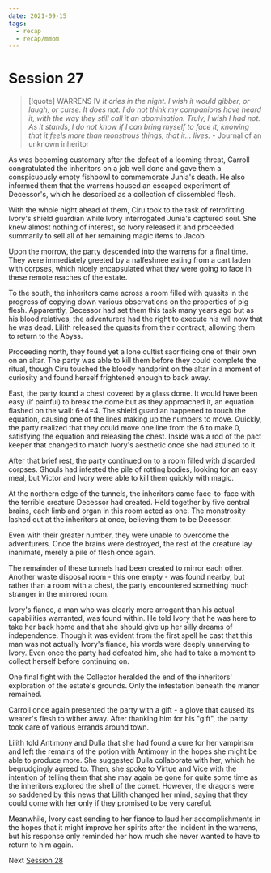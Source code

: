 ```yaml
---
date: 2021-09-15
tags:
  - recap
  - recap/mmom
---
```

# Session 27

>[!quote] WARRENS IV
>*It cries in the night. I wish it would gibber, or laugh, or curse. It does not. I do not think my companions have heard it, with the way they still call it an abomination. Truly, I wish I had not. As it stands, I do not know if I can bring myself to face it, knowing that it feels more than monstrous things, that it... lives.*
>\- Journal of an unknown inheritor

As was becoming customary after the defeat of a looming threat, Carroll congratulated the inheritors on a job well done and gave them a conspicuously empty fishbowl to commemorate Junia's death. He also informed them that the warrens housed an escaped experiment of Decessor's, which he described as a collection of dissembled flesh.

With the whole night ahead of them, Ciru took to the task of retrofitting Ivory's shield guardian while Ivory interrogated Junia's captured soul. She knew almost nothing of interest, so Ivory released it and proceeded summarily to sell all of her remaining magic items to Jacob.

Upon the morrow, the party descended into the warrens for a final time. They were immediately greeted by a nalfeshnee eating from a cart laden with corpses, which nicely encapsulated what they were going to face in these remote reaches of the estate.

To the south, the inheritors came across a room filled with quasits in the progress of copying down various observations on the properties of pig flesh. Apparently, Decessor had set them this task many years ago but as his blood relatives, the adventurers had the right to execute his will now that he was dead. Lilith released the quasits from their contract, allowing them to return to the Abyss.

Proceeding north, they found yet a lone cultist sacrificing one of their own on an altar. The party was able to kill them before they could complete the ritual, though Ciru touched the bloody handprint on the altar in a moment of curiosity and found herself frightened enough to back away.

East, the party found a chest covered by a glass dome. It would have been easy (if painful) to break the dome but as they approached it, an equation flashed on the wall: 6+4=4. The shield guardian happened to touch the equation, causing one of the lines making up the numbers to move. Quickly, the party realized that they could move one line from the 6 to make 0, satisfying the equation and releasing the chest. Inside was a rod of the pact keeper that changed to match Ivory's aesthetic once she had attuned to it.

After that brief rest, the party continued on to a room filled with discarded corpses. Ghouls had infested the pile of rotting bodies, looking for an easy meal, but Victor and Ivory were able to kill them quickly with magic.

At the northern edge of the tunnels, the inheritors came face-to-face with the terrible creature Decessor had created. Held together by five central brains, each limb and organ in this room acted as one. The monstrosity lashed out at the inheritors at once, believing them to be Decessor.

Even with their greater number, they were unable to overcome the adventurers. Once the brains were destroyed, the rest of the creature lay inanimate, merely a pile of flesh once again.

The remainder of these tunnels had been created to mirror each other. Another waste disposal room - this one empty - was found nearby, but rather than a room with a chest, the party encountered something much stranger in the mirrored room.

Ivory's fiance, a man who was clearly more arrogant than his actual capabilities warranted, was found within. He told Ivory that he was here to take her back home and that she should give up her silly dreams of independence. Though it was evident from the first spell he cast that this man was not actually Ivory's fiance, his words were deeply unnerving to Ivory. Even once the party had defeated him, she had to take a moment to collect herself before continuing on.

One final fight with the Collector heralded the end of the inheritors' exploration of the estate's grounds. Only the infestation beneath the manor remained.

Carroll once again presented the party with a gift - a glove that caused its wearer's flesh to wither away. After thanking him for his "gift", the party took care of various errands around town.

Lilith told Antimony and Dulla that she had found a cure for her vampirism and left the remains of the potion with Antimony in the hopes she might be able to produce more. She suggested Dulla collaborate with her, which he begrudgingly agreed to. Then, she spoke to Virtue and Vice with the intention of telling them that she may again be gone for quite some time as the inheritors explored the shell of the comet. However, the dragons were so saddened by this news that Lilith changed her mind, saying that they could come with her only if they promised to be very careful.

Meanwhile, Ivory cast sending to her fiance to laud her accomplishments in the hopes that it might improve her spirits after the incident in the warrens, but his response only reminded her how much she never wanted to have to return to him again.

Next
[Session 28](Recaps/Midnight%20Manor%20of%20Madness/Session%2028.md)
